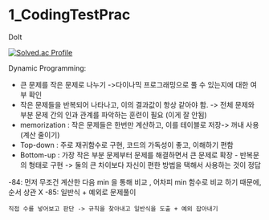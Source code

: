 # 1_CodingTestPrac
DoIt

[![Solved.ac Profile](http://mazassumnida.wtf/api/generate_badge?boj=kjh307ok)](https://solved.ac/kjh307ok)<br/>

Dynamic Programming:
- 큰 문제를 작은 문제로 나누기 ->다이나믹 프로그래밍으로 풀 수 있는지에 대한 여부 확인
- 작은 문제들을 반복되어 나타나고, 이의 결과값이 항상 같아야 함. -> 전체 문제와 부분 문제 간의 인과 관계를 파악하는 훈련이 필요 (이게 잘 안됨)
- memorization : 작은 문제들은 한번만 계산하고, 이를 테이블로 저장-> 꺼내 사용(계산 줄이기) 
- Top-down : 주로 재귀함수로 구현, 코드의 가독성이 좋고, 이해하기 편함
- Bottom-up : 가장 작은 부분 문제부터 문제를 해결하면서 큰 문제로 확장 - 반복문의 형태로 구현 
-> 둘의 큰 차이보다 자신이 편한 방법을 택해서 사용하는 것이 정답


-84: 먼저 무조건 계산한 다음 min 을 통해 비교 , 어차피 min 함수로 비교 하기 때문에, 순서 상관 X
-85:  일반식 + 예외로 문제풀이 
```
직접 수를 넣어보고 판단 -> 규칙을 찾아내고 일반식을 도출 + 예외 잡아내기
```
